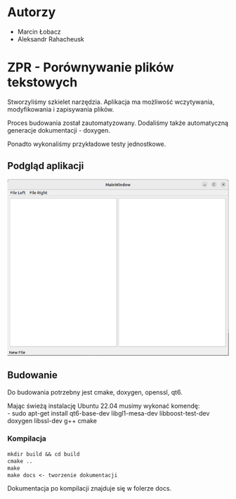 # Autorzy
- Marcin Łobacz
- Aleksandr Rahacheusk

# ZPR - Porównywanie plików tekstowych

Stworzyliśmy szkielet narzędzia. Aplikacja ma możliwość wczytywania, modyfikowania i zapisywania plików.

Proces budowania został zautomatyzowany. Dodaliśmy także automatyczną generacje dokumentacji - doxygen.

Ponadto wykonaliśmy przykładowe testy jednostkowe.


## Podgląd aplikacji
![](readme_files/Podglad.png)

## Budowanie

Do budowania potrzebny jest cmake, doxygen, openssl, qt6.

Mając świeżą instalację Ubuntu 22.04 musimy wykonać komendę: <br>
    - sudo apt-get install qt6-base-dev libgl1-mesa-dev libboost-test-dev doxygen libssl-dev  g++ cmake

### Kompilacja

```
mkdir build && cd build
cmake ..
make
make docs <- tworzenie dokumentacji
```
Dokumentacja po kompilacji znajduje się w folerze docs.

